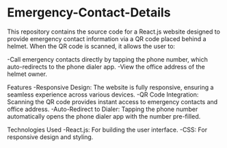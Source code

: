 # Emergency-Contact-Details

This repository contains the source code for a React.js website designed to provide emergency contact information via a QR code placed behind a helmet. When the QR code is scanned, it allows the user to:

-Call emergency contacts directly by tapping the phone number, which auto-redirects to the phone dialer app.
-View the office address of the helmet owner.

Features
-Responsive Design: The website is fully responsive, ensuring a seamless experience across various devices.
-QR Code Integration: Scanning the QR code provides instant access to emergency contacts and office address.
-Auto-Redirect to Dialer: Tapping the phone number automatically opens the phone dialer app with the number pre-filled.

Technologies Used
-React.js: For building the user interface.
-CSS: For responsive design and styling.
